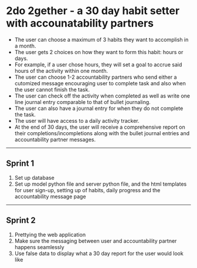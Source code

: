 # 2do 2gether - a 30 day habit setter with accounatability partners
* The user can choose a maximum of 3 habits they want to accomplish in a month.
* The user gets 2 choices on how they want to form this habit: hours or days.
* For example, if a user chose hours, they will set a goal to accrue said hours of the activity within one month. 
* The user can choose 1-2 accountability partners who send either a cutomized message encouraging user to complete task and also when the user cannot finish the task. 
* The user can check off the activity when completed as well as write one line journal entry comparable to that of bullet journaling.
* The user can also have a journal entry for when they do not complete the task.
* The user will have access to a daily activity tracker.
* At the end of 30 days, the user will receive a comprehensive report on their completions/incompletions along with the bullet journal entries and accountability partner messages. 
***
## Sprint 1
1. Set up database
2. Set up model python file and server python file, and the html templates for user sign-up, setting up of habits, daily progress and the accountability message page 
***
## Sprint 2
1. Prettying the web application
2. Make sure the messaging between user and accountability partner happens seamlessly
3. Use false data to display what a 30 day report for the user would look like